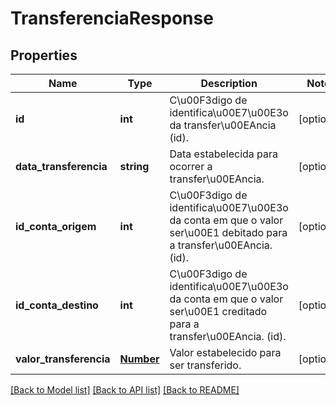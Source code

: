 # TransferenciaResponse

## Properties
Name | Type | Description | Notes
------------ | ------------- | ------------- | -------------
**id** | **int** | C\u00F3digo de identifica\u00E7\u00E3o da transfer\u00EAncia (id). | [optional] 
**data_transferencia** | **string** | Data estabelecida para ocorrer a transfer\u00EAncia. | [optional] 
**id_conta_origem** | **int** | C\u00F3digo de identifica\u00E7\u00E3o da conta em que o valor ser\u00E1 debitado para a transfer\u00EAncia. (id). | [optional] 
**id_conta_destino** | **int** | C\u00F3digo de identifica\u00E7\u00E3o da conta em que o valor ser\u00E1 creditado para a transfer\u00EAncia. (id). | [optional] 
**valor_transferencia** | [**Number**](Number.md) | Valor estabelecido para ser transferido. | [optional] 

[[Back to Model list]](../README.md#documentation-for-models) [[Back to API list]](../README.md#documentation-for-api-endpoints) [[Back to README]](../README.md)


